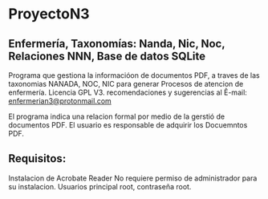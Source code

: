 # ProyectoN3
## Enfermería, Taxonomías: Nanda, Nic, Noc, Relaciones NNN, Base de datos SQLite
Programa que gestiona la informacióon de documentos PDF, a traves de las taxonomias NANADA, NOC, NIC para generar Procesos de atencion de enfermería. 
Licencia GPL V3.
recomendaciones y sugerencias al Ê-mail: enfermerian3@protonmail.com

El programa indica una relacion formal por medio de la gerstió  de documentos PDF. 
El usuario es responsable de adquirir los Docuemntos PDF. 

## Requisitos:
Instalacion de Acrobate Reader
No requiere permiso de administrador para su instalacion.
Usuarios principal root, contraseña root. 



